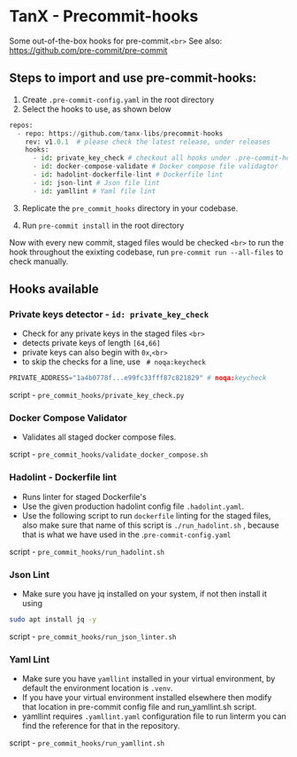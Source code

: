 # TanX - Precommit-hooks

Some out-of-the-box hooks for pre-commit.`<br>`
See also: https://github.com/pre-commit/pre-commit

## Steps to import and use pre-commit-hooks:

1. Create `.pre-commit-config.yaml` in the root directory
2. Select the hooks to use, as shown below

```python
repos:
  - repo: https://github.com/tanx-libs/precommit-hooks
    rev: v1.0.1  # please check the latest release, under releases
    hooks:
      - id: private_key_check # checkout all hooks under .pre-commit-hooks.yaml
      - id: docker-compose-validate # Docker compose file validagtor
      - id: hadolint-dockerfile-lint # Dockerfile lint 
      - id: json-lint # Json file lint
      - id: yamllint # Yaml file lint

```

3. Replicate the `pre_commit_hooks` directory in your codebase.

4. Run `pre-commit install` in the root directory 

Now with every new commit, staged files would be checked `<br>`
to run the hook throughout the exixting codebase, run `pre-commit run --all-files` to check manually.

## Hooks available

### Private keys detector - `id: private_key_check`

- Check for any private keys in the staged files `<br>`
- detects private keys of length `[64,66]`
- private keys can also begin with `0x`,`<br>`
- to skip the checks for a line, use ` # noqa:keycheck`

```python
PRIVATE_ADDRESS="1a4b0778f...e99fc33fff87c821829" # noqa:keycheck
```

script - `pre_commit_hooks/private_key_check.py`


### Docker Compose Validator

- Validates all staged docker compose files.

script - `pre_commit_hooks/validate_docker_compose.sh`

### Hadolint - Dockerfile lint

- Runs linter for staged Dockerfile's
- Use the given production hadolint config file `.hadolint.yaml`.
- Use the following script to run `dockerfile` linting for the staged files, also make sure that name of this script is `./run_hadolint.sh` , because that is what we have used in the .`pre-commit-config.yaml`

script - `pre_commit_hooks/run_hadolint.sh`

### Json Lint

- Make sure you have jq installed on your system, if not then install it using 

```bash
sudo apt install jq -y
```

script - `pre_commit_hooks/run_json_linter.sh`

### Yaml Lint

- Make sure you have `yamllint` installed in your virtual environment, by default the environment location is `.venv`.
- If you have your virtual environment installed elsewhere then modify that location in pre-commit config file and run_yamllint.sh script.
- yamllint requires `.yamllint.yaml` configuration file to run linterm you can find the reference for that in the repository.

script - `pre_commit_hooks/run_yamllint.sh`